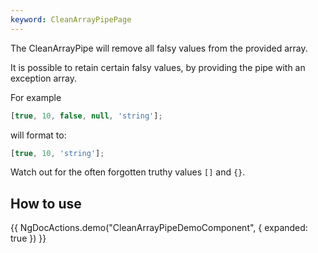 ```yaml
---
keyword: CleanArrayPipePage
---
```


The CleanArrayPipe will remove all falsy values from the provided array.

It is possible to retain certain falsy values, by providing the pipe with an exception array.

For example

```ts
[true, 10, false, null, 'string'];
```

will format to:

```ts
[true, 10, 'string'];
```

Watch out for the often forgotten truthy values `[]` and `{}`.

## How to use

{{ NgDocActions.demo("CleanArrayPipeDemoComponent", { expanded: true }) }}
